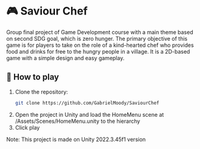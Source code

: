 # 🎮 Saviour Chef

Group final project of Game Development course with a main theme based on second SDG goal, which is zero hunger. 
The primary objective of this game is for players to take on the role of a kind-hearted chef who provides food and drinks for free to the hungry people in a village. 
It is a 2D-based game with a simple design and easy gameplay.

## 🚀 How to play

1. Clone the repository:
   ```bash
   git clone https://github.com/GabrielMoody/SaviourChef
2. Open the project in Unity and load the HomeMenu scene at /Assets/Scenes/HomeMenu.unity to the hierarchy
3. Click play

Note: This project is made on Unity 2022.3.45f1 version

